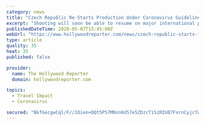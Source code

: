 ```yaml
---
category: news
title: "Czech Republic Re-Starts Production Under Coronavirus Guidelines"
excerpt: "Shooting will soon be able to resume on major international productions in Prague after the Czech government gives the go-ahead to re-open film and TV shoots."
publishedDateTime: 2020-05-07T15:45:00Z
webUrl: "https://www.hollywoodreporter.com/news/czech-republic-starts-film-production-coronavirus-guidelines-1293057"
type: article
quality: 35
heat: 35
published: false

provider:
  name: The Hollywood Reporter
  domain: hollywoodreporter.com

topics:
  - Travel Impact
  - Coronavirus

secured: "BkfGecgwCql/F//1Oien+DQt5P57MNsnKd57e5ZDzcTiSzRIU87FxrnCyjcTwu9mPIFvXMJq9vFMIhw4tPFriyGxdT1ktgplATPU4sfm2M70qCZKIVbZbgj5pXzXwV/+1g0rOHlDVh/1wISMUoNuUdhRA9/k44LN30SdmmwwuxeUdMkzLXORHwwySAXEeHf2KbQ5UMqkBzVJi75fVci/zh6UoGdLHlfpy7U9+nAYOBGJGuzOzNC6C00etp/8ytybgB4/g52FQ5SbZyrApnVQSgySsTuqeYgbBHQSOk1yFbQ2zjzfsqPsM8wPHHVey0kjX6rPn9SX0ehrwjXIC2ScdBwIM40i0IF1oN5cX5H9AkpVehMcay9wxWazy/vycfcRey9n7JkscofcnxfTJfbyLK0+CpXTLikNFKhQs50peQVx5cMoeR9bQxE52419G1p/8R3eDtQ+iBPuM7+6uxVTZiTJF/RGwHYDq2hpUpXdZmQ=;TwQ2cv8U5UFsNY/4B9gIOw=="
---
```


